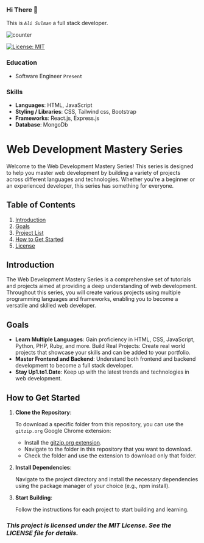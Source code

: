 ### Hi There 👋
This is *_`Ali Sulman`_* a full stack developer.

![counter](https://komarev.com/ghpvc/?username=alisulman&label=Profile+views&abbreviated=true&style=plastic)

[![License: MIT](https://img.shields.io/badge/License-MIT-yellow.svg)](https://opensource.org/licenses/MIT)

### Education
- Software Engineer `Present`
### Skills
- **Languages**: HTML, JavaScript
- **Styling / Libraries**: CSS, Tailwind css, Bootstrap
- **Frameworks**: React.js, Express.js
- **Database**: MongoDb

# Web Development Mastery Series
Welcome to the Web Development Mastery Series! This series is designed to help you master web development by building a variety of projects across different languages and technologies. Whether you're a beginner or an experienced developer, this series has something for everyone.

## Table of Contents
1. [Introduction](#introduction)
1. [Goals](#goals)
1. [Project List](#project-list)
1. [How to Get Started](#how-to-get-started)
1. [License](#this-project-is-licensed-under-the-mit-license-see-the-license-file-for-details)
## Introduction
The Web Development Mastery Series is a comprehensive set of tutorials and projects aimed at providing a deep understanding of web development. Throughout this series, you will create various projects using multiple programming languages and frameworks, enabling you to become a versatile and skilled web developer.

## Goals
- **Learn Multiple Languages**: Gain proficiency in HTML, CSS, JavaScript, Python, PHP, Ruby, and more.
Build Real Projects: Create real world projects that showcase your skills and can be added to your portfolio.
- **Master Frontend and Backend**: Understand both frontend and backend development to become a full stack developer.
- **Stay Up1.to1.Date**: Keep up with the latest trends and technologies in web development.

## How to Get Started
1. **Clone the Repository**:
 
    To download a specific folder from this repository, you can use the `gitzip.org` Google Chrome extension:
    - Install the [gitzip.org extension](https://chromewebstore.google.com/detail/gitzip-for-github/ffabmkklhbepgcgfonabamgnfafbdlkn).
    - Navigate to the folder in this repository that you want to download.
    - Check the folder and use the extension to download only that folder.
2. **Install Dependencies**:

    Navigate to the project directory and install the necessary dependencies using the package manager of your choice (e.g., npm install).

3. **Start Building**:

    Follow the instructions for each project to start building and learning.
 
### *This project is licensed under the MIT License. See the LICENSE file for details.*